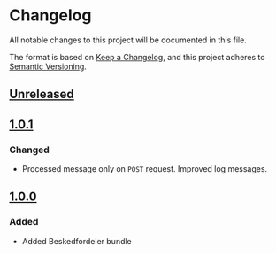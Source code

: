 <!-- markdownlint-disable MD024 -->
# Changelog

All notable changes to this project will be documented in this file.

The format is based on [Keep a Changelog](https://keepachangelog.com/en/1.0.0/),
and this project adheres to [Semantic Versioning](https://semver.org/spec/v2.0.0.html).

## [Unreleased]

## [1.0.1]

### Changed

- Processed message only on `POST` request. Improved log messages.

## [1.0.0]

### Added

- Added Beskedfordeler bundle

[Unreleased]: https://github.com/itk-dev/beskedfordeler-symfony/compare/1.0.1...HEAD
[1.0.1]: https://github.com/itk-dev/beskedfordeler-symfony/compare/1.0.0...1.0.1
[1.0.0]: https://github.com/itk-dev/beskedfordeler-symfony/releases/tag/1.0.0
